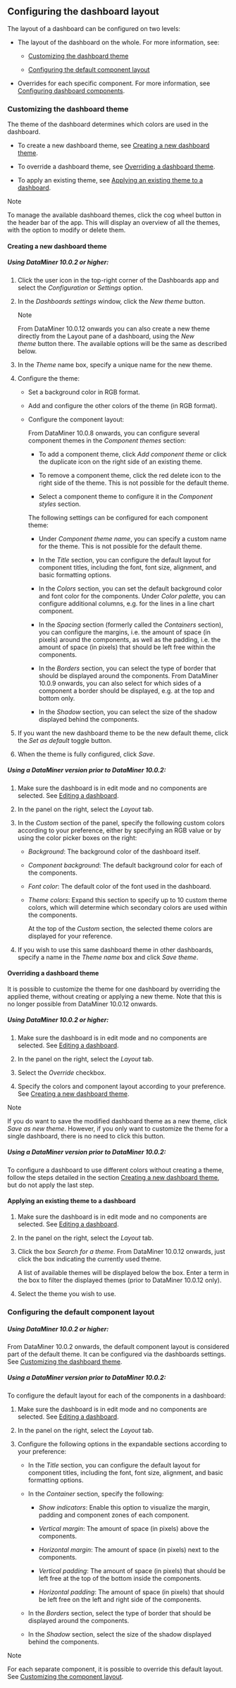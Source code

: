 ## Configuring the dashboard layout

The layout of a dashboard can be configured on two levels:

- The layout of the dashboard on the whole. For more information, see:

    - [Customizing the dashboard theme](#customizing-the-dashboard-theme)

    - [Configuring the default component layout](#configuring-the-default-component-layout)

- Overrides for each specific component. For more information, see [Configuring dashboard components](Configuring_dashboard_components.md).

### Customizing the dashboard theme

The theme of the dashboard determines which colors are used in the dashboard.

- To create a new dashboard theme, see [Creating a new dashboard theme](#creating-a-new-dashboard-theme).

- To override a dashboard theme, see [Overriding a dashboard theme](#overriding-a-dashboard-theme).

- To apply an existing theme, see [Applying an existing theme to a dashboard](#applying-an-existing-theme-to-a-dashboard).

> [!NOTE]
> To manage the available dashboard themes, click the cog wheel button in the header bar of the app. This will display an overview of all the themes, with the option to modify or delete them.

#### Creating a new dashboard theme

##### Using DataMiner 10.0.2 or higher:

1. Click the user icon in the top-right corner of the Dashboards app and select the *Configuration* or *Settings* option.

2. In the *Dashboards settings* window, click the *New theme* button.

    > [!NOTE]
    > From DataMiner 10.0.12 onwards you can also create a new theme directly from the Layout pane of a dashboard, using the *New theme* button there. The available options will be the same as described below.

3. In the *Theme* name box, specify a unique name for the new theme.

4. Configure the theme:

    - Set a background color in RGB format.

    - Add and configure the other colors of the theme (in RGB format).

    - Configure the component layout:

        From DataMiner 10.0.8 onwards, you can configure several component themes in the *Component themes* section:

        - To add a component theme, click *Add component theme* or click the duplicate icon on the right side of an existing theme.

        - To remove a component theme, click the red delete icon to the right side of the theme. This is not possible for the default theme.

        - Select a component theme to configure it in the *Component styles* section.

        The following settings can be configured for each component theme:

        - Under *Component theme name*, you can specify a custom name for the theme. This is not possible for the default theme.

        - In the *Title* section, you can configure the default layout for component titles, including the font, font size, alignment, and basic formatting options.

        - In the *Colors* section, you can set the default background color and font color for the components. Under *Color palette*, you can configure additional columns, e.g. for the lines in a line chart component.

        - In the *Spacing* section (formerly called the *Containers* section), you can configure the margins, i.e. the amount of space (in pixels) around the components, as well as the padding, i.e. the amount of space (in pixels) that should be left free within the components.

        - In the *Borders* section, you can select the type of border that should be displayed around the components. From DataMiner 10.0.9 onwards, you can also select for which sides of a component a border should be displayed, e.g. at the top and bottom only.

        - In the *Shadow* section, you can select the size of the shadow displayed behind the components.

5. If you want the new dashboard theme to be the new default theme, click the *Set as default* toggle button.

6. When the theme is fully configured, click *Save*.

##### Using a DataMiner version prior to DataMiner 10.0.2:

1. Make sure the dashboard is in edit mode and no components are selected. See [Editing a dashboard](Editing_a_dashboard.md).

2. In the panel on the right, select the *Layout* tab.

3. In the *Custom* section of the panel, specify the following custom colors according to your preference, either by specifying an RGB value or by using the color picker boxes on the right:

    - *Background*: The background color of the dashboard itself.

    - *Component background*: The default background color for each of the components.

    - *Font color*: The default color of the font used in the dashboard.

    - *Theme colors*: Expand this section to specify up to 10 custom theme colors, which will determine which secondary colors are used within the components.

        At the top of the *Custom* section, the selected theme colors are displayed for your reference.

4. If you wish to use this same dashboard theme in other dashboards, specify a name in the *Theme name* box and click *Save theme*.

#### Overriding a dashboard theme

It is possible to customize the theme for one dashboard by overriding the applied theme, without creating or applying a new theme. Note that this is no longer possible from DataMiner 10.0.12 onwards.

##### Using DataMiner 10.0.2 or higher:

1. Make sure the dashboard is in edit mode and no components are selected. See [Editing a dashboard](Editing_a_dashboard.md).

2. In the panel on the right, select the *Layout* tab.

3. Select the *Override* checkbox.

4. Specify the colors and component layout according to your preference. See [Creating a new dashboard theme](#creating-a-new-dashboard-theme).

> [!NOTE]
> If you do want to save the modified dashboard theme as a new theme, click *Save as new theme*. However, if you only want to customize the theme for a single dashboard, there is no need to click this button.

##### Using a DataMiner version prior to DataMiner 10.0.2:

To configure a dashboard to use different colors without creating a theme, follow the steps detailed in the section [Creating a new dashboard theme](#creating-a-new-dashboard-theme), but do not apply the last step.

#### Applying an existing theme to a dashboard

1. Make sure the dashboard is in edit mode and no components are selected. See [Editing a dashboard](Editing_a_dashboard.md).

2. In the panel on the right, select the *Layout* tab.

3. Click the box *Search for a theme*. From DataMiner 10.0.12 onwards, just click the box indicating the currently used theme.

    A list of available themes will be displayed below the box. Enter a term in the box to filter the displayed themes (prior to DataMiner 10.0.12 only).

4. Select the theme you wish to use.

### Configuring the default component layout

##### Using DataMiner 10.0.2 or higher:

From DataMiner 10.0.2 onwards, the default component layout is considered part of the default theme. It can be configured via the dashboards settings. See [Customizing the dashboard theme](#customizing-the-dashboard-theme).

##### Using a DataMiner version prior to DataMiner 10.0.2:

To configure the default layout for each of the components in a dashboard:

1. Make sure the dashboard is in edit mode and no components are selected. See [Editing a dashboard](Editing_a_dashboard.md).

2. In the panel on the right, select the *Layout* tab.

3. Configure the following options in the expandable sections according to your preference:

    - In the *Title* section, you can configure the default layout for component titles, including the font, font size, alignment, and basic formatting options.

    - In the *Container* section, specify the following:

        - *Show indicators*: Enable this option to visualize the margin, padding and component zones of each component.

        - *Vertical margin*: The amount of space (in pixels) above the components.

        - *Horizontal margin*: The amount of space (in pixels) next to the components.

        - *Vertical padding*: The amount of space (in pixels) that should be left free at the top of the bottom inside the components.

        - *Horizontal padding*: The amount of space (in pixels) that should be left free on the left and right side of the components.

    - In the *Borders* section, select the type of border that should be displayed around the components.

    - In the *Shadow* section, select the size of the shadow displayed behind the components.

> [!NOTE]
> For each separate component, it is possible to override this default layout. See [Customizing the component layout](Configuring_dashboard_components.md#customizing-the-component-layout).
>
